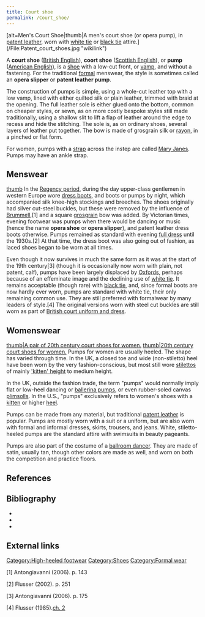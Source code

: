 ```yaml
---
title: Court shoe
permalink: /Court_shoe/
---
```


[alt=Men's Court Shoe\|thumb\|A men's court shoe (or opera pump), in
[patent leather](patent_leather "wikilink"), worn with [white
tie](/white_tie "wikilink") or [black tie](/black_tie "wikilink")
attire.](/File:Patent_court_shoes.jpg "wikilink")

A **court shoe** ([British English](/British_English "wikilink")),
**coort shoe** ([Scottish English](/Scottish_English "wikilink")), or
**pump** ([American
English](/List_of_words_having_different_meanings_in_American_and_British_English:_M–Z#P "wikilink")),
is a [shoe](/shoe "wikilink") with a low-cut front, or
[vamp](/Shoe#vamp "wikilink"), and without a fastening. For the
traditional [formal](/formal_wear "wikilink") menswear, the style is
sometimes called an **opera slipper** or **patent leather pump**.

The construction of pumps is simple, using a whole-cut leather top with
a low vamp, lined with either quilted silk or plain leather, trimmed
with braid at the opening. The full leather sole is either glued onto
the bottom, common on cheaper styles, or sewn, as on more costly bespoke
styles still made traditionally, using a shallow slit to lift a flap of
leather around the edge to recess and hide the stitching. The sole is,
as on ordinary shoes, several layers of leather put together. The bow is
made of grosgrain silk or [rayon](/rayon "wikilink"), in a pinched or
flat form.

For women, pumps with a [strap](/strap "wikilink") across the instep are
called [Mary Janes](/Mary_Jane_(shoe) "wikilink"). Pumps may have an
ankle strap.

## Menswear

[thumb](/File:Man's_tailcoat_1825-1830.jpg "wikilink") In the [Regency
period](/British_Regency "wikilink"), during the day upper-class
gentlemen in western Europe wore [dress boots](/dress_boot "wikilink"),
and boots or pumps by night, which accompanied silk knee-high stockings
and breeches. The shoes originally had silver cut-steel buckles, but
these were removed by the influence of
[Brummell](/Beau_Brummell "wikilink"),[1] and a square
[grosgrain](/grosgrain "wikilink") bow was added. By Victorian times,
evening footwear was pumps when there would be dancing or music (hence
the name **opera shoe** or **opera slipper**), and patent leather dress
boots otherwise. Pumps remained as standard with evening [full
dress](/full_dress "wikilink") until the 1930s.[2] At that time, the
dress boot was also going out of fashion, as laced shoes began to be
worn at all times.

Even though it now survives in much the same form as it was at the start
of the 19th century[3] (though it is occasionally now worn with plain,
not patent, calf), pumps have been largely displaced by
[Oxfords](/Oxfords "wikilink"), perhaps because of an effeminate image
and the declining use of [white tie](/white_tie "wikilink"). It remains
acceptable (though rare) with [black tie](/black_tie "wikilink"), and,
since formal boots are now hardly ever worn, pumps are standard with
white tie, their only remaining common use. They are still preferred
with formalwear by many leaders of style.[4] The original versions worn
with steel cut buckles are still worn as part of [British court uniform
and dress](/Court_uniform_and_dress_in_the_United_Kingdom "wikilink").

## Womenswear

[thumb\|A pair of 20th century court shoes for
women.](/File:Sibyllas_guldpumps_-_Livrustkammaren_-_49715.tif "wikilink")
[thumb\|20th century court shoes for
women.](/File:Pumps_tillhörande_Louise_-_Livrustkammaren_-_75095.tif "wikilink")
Pumps for women are usually heeled. The shape has varied through time.
In the UK, a closed toe and wide (non-stiletto) heel have been worn by
the very fashion-conscious, but most still wore
[stilettos](/Stiletto_heel "wikilink") of mainly ['kitten'
height](/kitten_heel "wikilink") to medium height.

In the UK, outside the fashion trade, the term "pumps" would normally
imply flat or low-heel dancing or [ballerina
pumps](/ballet_flat "wikilink"), or even rubber-soled canvas
[plimsolls](/plimsoll_shoe "wikilink"). In the U.S., "pumps" exclusively
refers to women's shoes with a [kitten](/kitten_heel "wikilink") or
higher [heel](/Heel_(shoe) "wikilink").

Pumps can be made from any material, but traditional [patent
leather](/patent_leather "wikilink") is popular. Pumps are mostly worn
with a suit or a uniform, but are also worn with formal and informal
dresses, skirts, trousers, and jeans. White, stiletto-heeled pumps are
the standard attire with swimsuits in beauty pageants.

Pumps are also part of the costume of a [ballroom
dancer](/ballroom_dance "wikilink"). They are made of satin, usually
tan, though other colors are made as well, and worn on both the
competition and practice floors.

## References

## Bibliography

-

-

-

## External links

[Category:High-heeled
footwear](/Category:High-heeled_footwear "wikilink")
[Category:Shoes](/Category:Shoes "wikilink") [Category:Formal
wear](/Category:Formal_wear "wikilink")

[1] Antongiavanni (2006). p. 143

[2] Flusser (2002). p. 251

[3] Antongiavanni (2006). p. 175

[4] Flusser (1985).[ch. 2](http://www.throughtherye.com/flusser/ch3.htm)